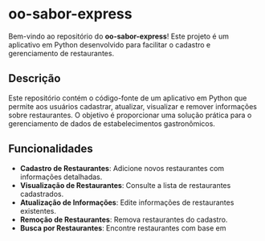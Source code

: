 # oo-sabor-express

Bem-vindo ao repositório do **oo-sabor-express**! Este projeto é um aplicativo em Python desenvolvido para facilitar o cadastro e gerenciamento de restaurantes.

## Descrição
Este repositório contém o código-fonte de um aplicativo em Python que permite aos usuários cadastrar, atualizar, visualizar e remover informações sobre restaurantes. O objetivo é proporcionar uma solução prática para o gerenciamento de dados de estabelecimentos gastronômicos.

## Funcionalidades
- **Cadastro de Restaurantes**: Adicione novos restaurantes com informações detalhadas.
- **Visualização de Restaurantes**: Consulte a lista de restaurantes cadastrados.
- **Atualização de Informações**: Edite informações de restaurantes existentes.
- **Remoção de Restaurantes**: Remova restaurantes do cadastro.
- **Busca por Restaurantes**: Encontre restaurantes com base em 
